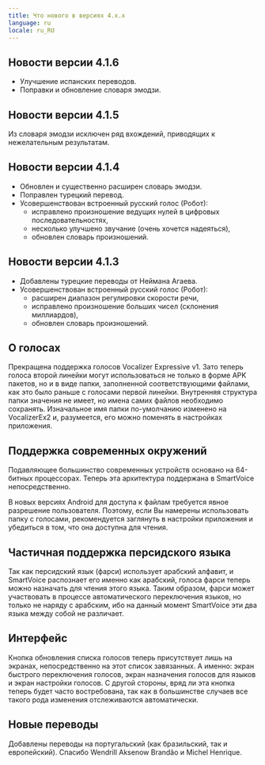 ```yaml
---
title: Что нового в версиях 4.x.x
language: ru
locale: ru_RU
---
```


## Новости версии 4.1.6

* Улучшение испанских переводов.
* Поправки и обновление словаря эмодзи.

## Новости версии 4.1.5

Из словаря эмодзи исключен ряд вхождений, приводящих к нежелательным
результатам.

## Новости версии 4.1.4

* Обновлен и существенно расширен словарь эмодзи.
* Поправлен турецкий перевод.
* Усовершенствован встроенный русский голос (Робот):
  * исправлено произношение ведущих нулей в цифровых
    последовательностях,
  * несколько улучшено звучание (очень хочется надеяться),
  * обновлен словарь произношений.

## Новости версии 4.1.3

* Добавлены турецкие переводы от Неймана Агаева.
* Усовершенствован встроенный русский голос (Робот):
  * расширен диапазон регулировки скорости речи,
  * исправлено произношение больших чисел (склонения миллиардов),
  * обновлен словарь произношений.

## О голосах

Прекращена поддержка голосов Vocalizer Expressive v1. Зато теперь
голоса второй линейки могут использоваться не только в форме APK
пакетов, но и в виде папки, заполненной соответствующими файлами, как
это было раньше с голосами первой линейки. Внутренняя структура папки
значения не имеет, но имена самих файлов необходимо
сохранять. Изначальное имя папки по-умолчанию изменено на VocalizerEx2
и, разумеется, его можно поменять в настройках приложения.

## Поддержка современных окружений

Подавляющее большинство современных устройств основано на 64-битных
процессорах. Теперь эта архитектура поддержана в SmartVoice
непосредственно.

В новых версиях Android для доступа к файлам требуется явное
разрешение пользователя. Поэтому, если Вы намерены использовать папку
с голосами, рекомендуется заглянуть в настройки приложения и
убедиться в том, что она доступна для чтения.

## Частичная поддержка персидского языка

Так как персидский язык (фарси) использует арабский алфавит, и
SmartVoice распознает его именно как арабский, голоса фарси теперь
можно назначать для чтения этого языка. Таким образом, фарси может
участвовать в процессе автоматического переключения языков, но только
не наряду с арабским, ибо на данный момент SmartVoice эти два языка
между собой не различает.

## Интерфейс

Кнопка обновления списка голосов теперь присутствует лишь на экранах,
непосредственно на этот список завязанных. А именно: экран
быстрого переключения голосов, экран назначения голосов для языков и
экран настройки голосов. С другой стороны, вряд ли эта кнопка теперь
будет часто востребована, так как в большинстве случаев все такого
рода изменения отслеживаются автоматически.

## Новые переводы

Добавлены переводы на португальский (как бразильский, так и
европейский). Спасибо Wendrill Aksenow Brandão и Michel Henrique.
